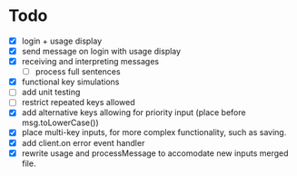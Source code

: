 # Todo

- [x] login + usage display
- [x] send message on login with usage display
- [x] receiving and interpreting messages
  - [ ] process full sentences
- [x] functional key simulations
- [ ] add unit testing
- [ ] restrict repeated keys allowed
- [x] add alternative keys allowing for priority input (place before msg.toLowerCase())
- [x] place multi-key inputs, for more complex functionality, such as saving.
- [x] add client.on error event handler
- [x] rewrite usage and processMessage to accomodate new inputs merged file.
